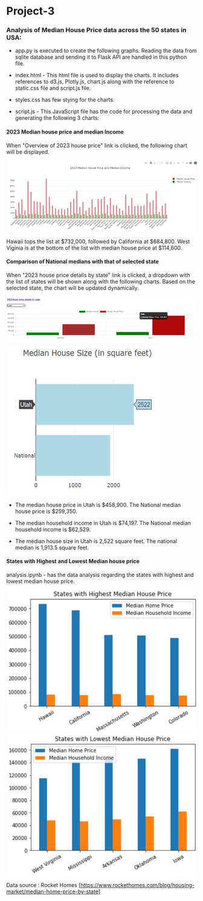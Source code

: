 # Project-3

### Analysis of Median House Price data across the 50 states in USA:

- app.py is executed to create the following graphs. Reading the data from sqlite database and sending it to Flask API are handled in this python file.

- index.html - This html file is used to display the charts. It includes references to d3.js, Plotly.js, chart.js along with the reference to static.css file and script.js file.

- styles.css has few stying for the charts.

- script.js - This JavaScript file has the code for processing the data and generating the following 3 charts:

#### 2023 Median house price and median Income

When "Overview of 2023 house price" link is clicked, the following chart will be displayed.

![Alt text](image.png)

Hawaii tops the list at $732,000, followed by California at $684,800. West Viginia is at the bottom of the list with median house price at $114,600.

#### Comparison of National medians with that of selected state

When "2023 house price details by state" link is clicked, a dropdown with the list of states will be shown along with the following charts. Based on the selected state, the chart will be updated dynamically.

![Alt text](image-1.png)  

![Alt text](image-2.png)

* The median house price in Utah is $458,900. The National median house price is $259,350. 

* The median household income in Utah is $74,197. The National median household income is $62,529. 

* The median house size in Utah is 2,522 square feet. The national median is 1,913.5 square feet.

#### States with Highest and Lowest Median house price

analysis.ipynb - has the data analysis regarding the states with highest and lowest median house price.

![Alt text](image-3.png)        ![Alt text](image-4.png)

Data source : Rocket Homes [https://www.rockethomes.com/blog/housing-market/median-home-price-by-state]


